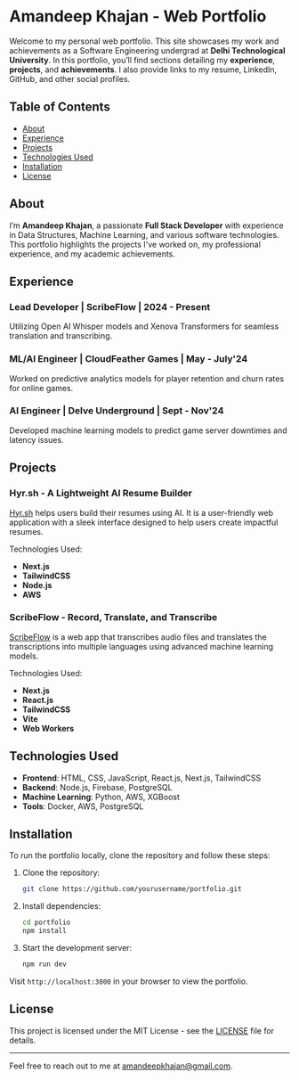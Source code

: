 # Amandeep Khajan - Web Portfolio

Welcome to my personal web portfolio. This site showcases my work and achievements as a Software Engineering undergrad at **Delhi Technological University**. In this portfolio, you’ll find sections detailing my **experience**, **projects**, and **achievements**. I also provide links to my resume, LinkedIn, GitHub, and other social profiles.

## Table of Contents

- [About](#about)
- [Experience](#experience)
- [Projects](#projects)
- [Technologies Used](#technologies-used)
- [Installation](#installation)
- [License](#license)
  
## About

I’m **Amandeep Khajan**, a passionate **Full Stack Developer** with experience in Data Structures, Machine Learning, and various software technologies. This portfolio highlights the projects I've worked on, my professional experience, and my academic achievements.

## Experience

### Lead Developer | ScribeFlow | 2024 - Present
Utilizing Open AI Whisper models and Xenova Transformers for seamless translation and transcribing.

### ML/AI Engineer | CloudFeather Games | May - July'24
Worked on predictive analytics models for player retention and churn rates for online games.

### AI Engineer | Delve Underground | Sept - Nov'24
Developed machine learning models to predict game server downtimes and latency issues.

## Projects

### Hyr.sh - A Lightweight AI Resume Builder
[Hyr.sh](https://www.hyr.sh) helps users build their resumes using AI. It is a user-friendly web application with a sleek interface designed to help users create impactful resumes.

Technologies Used:
- **Next.js**
- **TailwindCSS**
- **Node.js**
- **AWS**

### ScribeFlow - Record, Translate, and Transcribe
[ScribeFlow](https://scribeflow.vercel.app/) is a web app that transcribes audio files and translates the transcriptions into multiple languages using advanced machine learning models.

Technologies Used:
- **Next.js**
- **React.js**
- **TailwindCSS**
- **Vite**
- **Web Workers**

## Technologies Used

- **Frontend**: HTML, CSS, JavaScript, React.js, Next.js, TailwindCSS
- **Backend**: Node.js, Firebase, PostgreSQL
- **Machine Learning**: Python, AWS, XGBoost
- **Tools**: Docker, AWS, PostgreSQL

## Installation

To run the portfolio locally, clone the repository and follow these steps:

1. Clone the repository:
    ```bash
    git clone https://github.com/yourusername/portfolio.git
    ```

2. Install dependencies:
    ```bash
    cd portfolio
    npm install
    ```

3. Start the development server:
    ```bash
    npm run dev
    ```

Visit `http://localhost:3000` in your browser to view the portfolio.

## License

This project is licensed under the MIT License - see the [LICENSE](LICENSE) file for details.

---

Feel free to reach out to me at [amandeepkhajan@gmail.com](mailto:amandeepkhajan@gmail.com).

